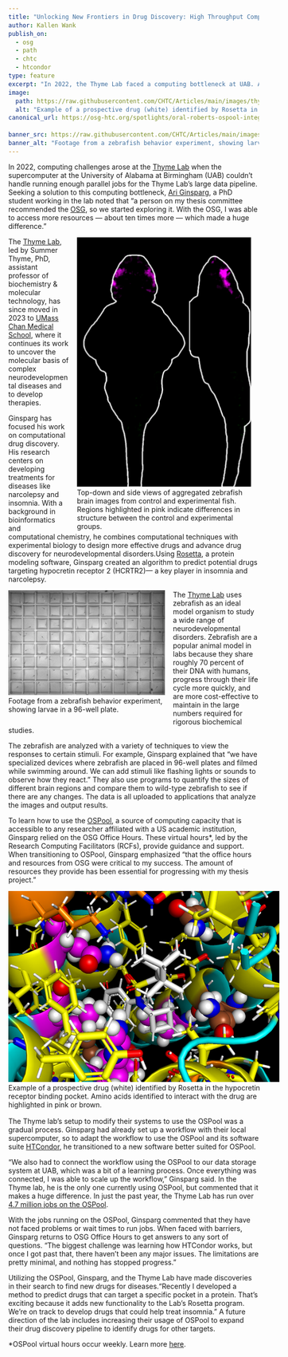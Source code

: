 ```yaml
---
title: "Unlocking New Frontiers in Drug Discovery: High Throughput Computing in the Thyme Lab"
author: Kallen Wank
publish_on:
  - osg
  - path
  - chtc
  - htcondor
type: feature
excerpt: "In 2022, the Thyme Lab faced a computing bottleneck at UAB. Ari Ginsparg, a PhD student, turned to the OSG, gaining access to ten times more resources, which significantly advanced their research."
image:
  path: https://raw.githubusercontent.com/CHTC/Articles/main/images/thyme/structures.png
  alt: "Example of a prospective drug (white) identified by Rosetta in the hypocretin receptor binding pocket. Amino acids identified to interact with the drug are highlighted in pink or brown."
canonical_url: https://osg-htc.org/spotlights/oral-roberts-ospool-integration.html

banner_src: https://raw.githubusercontent.com/CHTC/Articles/main/images/thyme/grid.png
banner_alt: "Footage from a zebrafish behavior experiment, showing larvae in a 96-well plate."
---
```


In 2022, computing challenges arose at the [Thyme Lab](https://www.umassmed.edu/thymelab/) when the supercomputer at the University of Alabama at Birmingham (UAB) couldn’t handle running enough parallel jobs for the Thyme Lab’s large data pipeline. Seeking a solution to this computing bottleneck, [Ari Ginsparg](https://www.umassmed.edu/bmb/culture/monthly-department-features/monthly-department-features-posts/2023/07/thyme-lab/), a PhD student working in the lab noted that “a person on my thesis committee recommended the [OSG](https://osg-htc.org/), so we started exploring it. With the OSG, I was able to access more resources — about ten times more — which made a huge difference.”

<figure style="float: right; margin: 0 1rem 0 1rem; width: 350px;">
 <img src='https://raw.githubusercontent.com/CHTC/Articles/main/images/thyme/fish.png' height="500" width="350" class="figure-img img-fluid rounded" alt="Erik in the wet lab">
 <figcaption>Top-down and side views of aggregated zebrafish brain images from control and experimental fish. Regions highlighted in pink indicate differences in structure between the control and experimental groups.</figcaption>
</figure>

The [Thyme Lab](https://www.umassmed.edu/thymelab/), led by Summer Thyme, PhD, assistant professor of biochemistry & molecular technology, has since moved in 2023 to [UMass Chan Medical School](https://www.umassmed.edu/), where it continues its work to uncover the molecular basis of complex neurodevelopmental diseases and to develop therapies.

Ginsparg has focused his work on computational drug discovery. His research centers on developing treatments for diseases like narcolepsy and insomnia. With a background in bioinformatics and computational chemistry, he combines computational techniques with experimental biology to design more effective drugs and advance drug discovery for neurodevelopmental disorders.Using [Rosetta](https://rosettacommons.org/software/), a protein modeling software, Ginsparg created an algorithm to predict potential drugs targeting hypocretin receptor 2 (HCRTR2)— a key player in insomnia and narcolepsy.

<figure style="float: left; margin: 0 1rem 1rem 0; width: 315px;">
<img src='https://raw.githubusercontent.com/CHTC/Articles/main/images/thyme/grid.png' height="210" width="315" class="figure-img img-fluid rounded" alt="Footage from a zebrafish behavior experiment, showing larvae in a 96-well plate.">
<figcaption>Footage from a zebrafish behavior experiment, showing larvae in a 96-well plate.</figcaption>
</figure>

The [Thyme Lab](https://www.umassmed.edu/thymelab/) uses zebrafish as an ideal model organism to study a wide range of neurodevelopmental disorders. Zebrafish are a popular animal model in labs because they share roughly 70 percent of their DNA with humans, progress through their life cycle more quickly, and are more cost-effective to maintain in the large numbers required for rigorous biochemical studies.

The zebrafish are analyzed with a variety of techniques to view the responses to certain stimuli. For example, Ginsparg explained that “we have specialized devices where zebrafish are placed in 96-well plates and filmed while swimming around. We can add stimuli like flashing lights or sounds to observe how they react.” They also use programs to quantify the sizes of different brain regions and compare them to wild-type zebrafish to see if there are any changes. The data is all uploaded to applications that analyze the images and output results.

To learn how to use the [OSPool](https://osg-htc.org/services/open_science_pool.html), a source of computing capacity that is accessible to any researcher affiliated with a US academic institution, Ginsparg relied on the OSG Office Hours. These virtual hours*, led by the Research Computing Facilitators (RCFs), provide guidance and support. When transitioning to OSPool, Ginsparg emphasized “that the office hours and resources from OSG were critical to my success. The amount of resources they provide has been essential for progressing with my thesis project.”

<figure style="float: left; margin: 0 1rem 1rem 0; width: 545px;">
<img src='https://raw.githubusercontent.com/CHTC/Articles/main/images/thyme/structures.png' height="383" width="545" class="figure-img img-fluid rounded" alt="Example of a prospective drug (white) identified by Rosetta in the hypocretin receptor binding pocket. Amino acids identified to interact with the drug are highlighted in pink or brown.">
<figcaption>Example of a prospective drug (white) identified by Rosetta in the hypocretin receptor binding pocket. Amino acids identified to interact with the drug are highlighted in pink or brown.</figcaption>
</figure>

The Thyme lab’s setup to modify their systems to use the OSPool was a gradual process. Ginsparg had already set up a workflow with their local supercomputer, so to adapt the workflow to use the OSPool and its software suite [HTCondor](https://htcondor.org/), he transitioned to a new software better suited for OSPool.

“We also had to connect the workflow using the OSPool to our data storage system at UAB, which was a bit of a learning process. Once everything was connected, I was able to scale up the workflow,” Ginsparg said. In the Thyme lab, he is the only one currently using OSPool, but commented that it makes a huge difference. In just the past year, the Thyme Lab has run over [4.7 million jobs on the OSPool](https://osg-htc.org/projects.html?project=UAB_Thyme).

With the jobs running on the OSPool, Ginsparg commented that they have not faced problems or wait times to run jobs. When faced with barriers, Ginsparg returns to OSG Office Hours to get answers to any sort of questions. “The biggest challenge was learning how HTCondor works, but once I got past that, there haven’t been any major issues. The limitations are pretty minimal, and nothing has stopped progress.”

Utilizing the OSPool, Ginsparg, and the Thyme Lab have made discoveries in their search to find new drugs for diseases.“Recently I developed a method to predict drugs that can target a specific pocket in a protein. That’s exciting because it adds new functionality to the Lab’s Rosetta program. We’re on track to develop drugs that could help treat insomnia.” A future direction of the lab includes increasing their usage of OSPool to expand their drug discovery pipeline to identify drugs for other targets.

*OSPool virtual hours occur weekly. Learn more [here](https://portal.osg-htc.org/documentation/support_and_training/support/getting-help-from-RCFs/).
